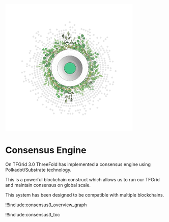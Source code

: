 ![](img/grid_header.png)

# Consensus Engine

On TFGrid 3.0 ThreeFold has implemented a consensus engine using Polkadot/Substrate technology.

This is a powerful blockchain construct which allows us to run our TFGrid and maintain consensus on global scale.

This system has been designed to be compatible with multiple blockchains.

!!!include:consensus3_overview_graph

!!!include:consensus3_toc
